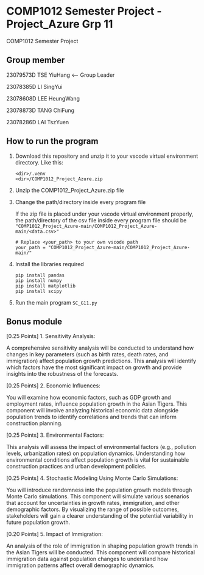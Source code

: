 # COMP1012 Semester Project - Project_Azure Grp 11

COMP1012 Semester Project

## Group member
23079573D TSE   YiuHang <-- Group Leader

23078385D	LI	  SingYui

23078608D	LEE	  HeungWang

23078873D	TANG	ChiFung

23078286D	LAI	TszYuen

## How to run the program
1. Download this repository and unzip it to your vscode virtual environment directory.
   Like this:
   ```
   <dir>/.venv
   <dir>/COMP1012_Project_Azure.zip
   ```
2. Unzip the COMP1012_Project_Azure.zip file

3. Change the path/directory inside every program file

   If the zip file is placed under your vscode virtual environment properly, the path/directory of the csv file inside every program file should be
   `"COMP1012_Project_Azure-main/COMP1012_Project_Azure-main/<data.csv>"`

   ```
   # Replace <your_path> to your own vscode path
   your_path = "COMP1012_Project_Azure-main/COMP1012_Project_Azure-main/"
   ```

5. Install the libraries required
   ```
   pip install pandas
   pip install numpy
   pip install matplotlib
   pip install scipy
   ```

6. Run the main program `SC_G11.py`

## Bonus module

   [0.25 Points] 1. Sensitivity Analysis:
   
   A comprehensive sensitivity analysis will be conducted to understand how changes in key parameters (such
   as birth rates, death rates, and immigration) affect population growth predictions. This analysis will identify which
   factors have the most significant impact on growth and provide insights into the robustness of the forecasts.
   
   [0.25 Points] 2. Economic Influences:
   
   You will examine how economic factors, such as GDP growth and employment rates, influence population
   growth in the Asian Tigers. This component will involve analyzing historical economic data alongside population
   trends to identify correlations and trends that can inform construction planning.
   
   [0.25 Points] 3. Environmental Factors:
   
   This analysis will assess the impact of environmental factors (e.g., pollution levels, urbanization rates) on
   population dynamics. Understanding how environmental conditions affect population growth is vital for
   sustainable construction practices and urban development policies.
   
   [0.25 Points] 4. Stochastic Modeling Using Monte Carlo Simulations:
   
   You will introduce randomness into the population growth models through Monte Carlo simulations. This
   component will simulate various scenarios that account for uncertainties in growth rates, immigration, and other
   demographic factors. By visualizing the range of possible outcomes, stakeholders will gain a clearer
   understanding of the potential variability in future population growth.
   
   [0.20 Points] 5. Impact of Immigration:
   
   An analysis of the role of immigration in shaping population growth trends in the Asian Tigers will be
   conducted. This component will compare historical immigration data against population changes to understand
   how immigration patterns affect overall demographic dynamics.
